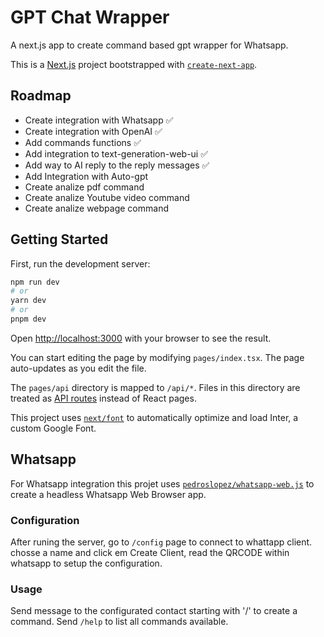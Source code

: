 # GPT Chat Wrapper

A next.js app to create command based gpt wrapper for Whatsapp.

This is a [Next.js](https://nextjs.org/) project bootstrapped with [`create-next-app`](https://github.com/vercel/next.js/tree/canary/packages/create-next-app).

## Roadmap

- Create integration with Whatsapp ✅
- Create integration with OpenAI ✅
- Add commands functions ✅
- Add integration to text-generation-web-ui ✅ 
- Add way to AI reply to the reply messages ✅ 
- Add Integration with Auto-gpt
- Create analize pdf command
- Create analize Youtube video command
- Create analize webpage command

## Getting Started

First, run the development server:

```bash
npm run dev
# or
yarn dev
# or
pnpm dev
```

Open [http://localhost:3000](http://localhost:3000) with your browser to see the result.

You can start editing the page by modifying `pages/index.tsx`. The page auto-updates as you edit the file.

The `pages/api` directory is mapped to `/api/*`. Files in this directory are treated as [API routes](https://nextjs.org/docs/api-routes/introduction) instead of React pages.

This project uses [`next/font`](https://nextjs.org/docs/basic-features/font-optimization) to automatically optimize and load Inter, a custom Google Font.

## Whatsapp

For Whatsapp integration this projet uses [`pedroslopez/whatsapp-web.js`](https://github.com/pedroslopez/whatsapp-web.js) to create a headless Whatsapp Web Browser app.

### Configuration

After runing the server, go to `/config` page to connect to whattapp client. chosse a name and click em Create Client, read the QRCODE within whatsapp to setup the configuration.

### Usage

Send message to the configurated contact starting with '/' to create a command. Send `/help` to list all commands available.
